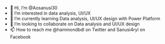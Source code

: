 - 👋 Hi, I’m @Aosanusi30
- 👀 I’m interested in data analysis, UI/UX
- 🌱 I’m currently learning Data analysis, UI/UX design with Power Platform
- 💞️ I’m looking to collaborate on Data analysis and UI/UX design
- 📫 How to reach me @hammondbdl on Twitter and Sanusi4ryl on Facebook

<!---
Aosanusi30/Aosanusi30 is a ✨ special ✨ repository because its `README.md` (this file) appears on your GitHub profile.
You can click the Preview link to take a look at your changes.
--->
